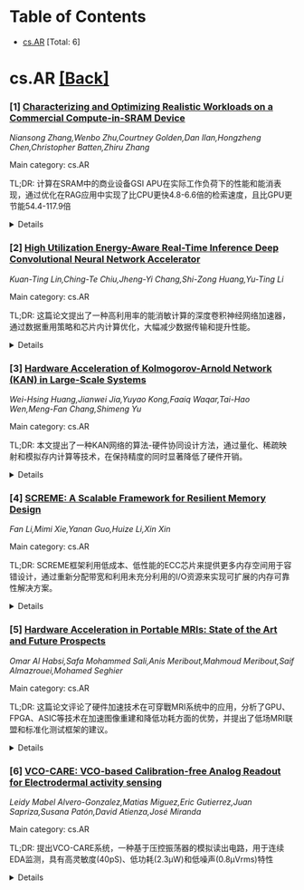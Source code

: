 <div id=toc></div>

# Table of Contents

- [cs.AR](#cs.AR) [Total: 6]


<div id='cs.AR'></div>

# cs.AR [[Back]](#toc)

### [1] [Characterizing and Optimizing Realistic Workloads on a Commercial Compute-in-SRAM Device](https://arxiv.org/abs/2509.05451)
*Niansong Zhang,Wenbo Zhu,Courtney Golden,Dan Ilan,Hongzheng Chen,Christopher Batten,Zhiru Zhang*

Main category: cs.AR

TL;DR: 计算在SRAM中的商业设备GSI APU在实际工作负荷下的性能和能消表现，通过优化在RAG应用中实现了比CPU更快4.8-6.6倍的检索速度，且比GPU更节能54.4-117.9倍


<details>
  <summary>Details</summary>
Motivation: 之前对计算在SRAM架构的评估主要依赖仿真器或小型原型，限制了对其真实潜力的理解，需要通过商业设备进行实际性能评估

Method: 使用商业计算在SRAM设备GSI APU，与CPU和GPU进行性能对比；提出分析框架模型性能交换；提出三种优化技术：通信感知的缩减映射、合并DMA和广播友好数据布局

Result: 在10GB-200GB大规模数据集上，优化后的计算在SRAM系统检索速度比优化CPU基准提高4.8-6.6倍，结果生成延迟提高1.1-1.8倍，性能与NVIDIA A6000 GPU相当但能效提高54.4-117.9倍

Conclusion: 计算在SRAM技术在复杂实际应用中具有可行性，通过优化数据管理可充分发挥其细粒度并行优势，为该技术的进一步发展提供了指导

Abstract: Compute-in-SRAM architectures offer a promising approach to achieving higher
performance and energy efficiency across a range of data-intensive
applications. However, prior evaluations have largely relied on simulators or
small prototypes, limiting the understanding of their real-world potential. In
this work, we present a comprehensive performance and energy characterization
of a commercial compute-in-SRAM device, the GSI APU, under realistic workloads.
We compare the GSI APU against established architectures, including CPUs and
GPUs, to quantify its energy efficiency and performance potential. We introduce
an analytical framework for general-purpose compute-in-SRAM devices that
reveals fundamental optimization principles by modeling performance trade-offs,
thereby guiding program optimizations.
  Exploiting the fine-grained parallelism of tightly integrated memory-compute
architectures requires careful data management. We address this by proposing
three optimizations: communication-aware reduction mapping, coalesced DMA, and
broadcast-friendly data layouts. When applied to retrieval-augmented generation
(RAG) over large corpora (10GB--200GB), these optimizations enable our
compute-in-SRAM system to accelerate retrieval by 4.8$\times$--6.6$\times$ over
an optimized CPU baseline, improving end-to-end RAG latency by
1.1$\times$--1.8$\times$. The shared off-chip memory bandwidth is modeled using
a simulated HBM, while all other components are measured on the real
compute-in-SRAM device. Critically, this system matches the performance of an
NVIDIA A6000 GPU for RAG while being significantly more energy-efficient
(54.4$\times$-117.9$\times$ reduction). These findings validate the viability
of compute-in-SRAM for complex, real-world applications and provide guidance
for advancing the technology.

</details>


### [2] [High Utilization Energy-Aware Real-Time Inference Deep Convolutional Neural Network Accelerator](https://arxiv.org/abs/2509.05688)
*Kuan-Ting Lin,Ching-Te Chiu,Jheng-Yi Chang,Shi-Zong Huang,Yu-Ting Li*

Main category: cs.AR

TL;DR: 这篇论文提出了一种高利用率的能消敏计算的深度卷积神经网络加速器，通过数据重用策略和芯片内计算优化，大幅减少数据传输和提升性能。


<details>
  <summary>Details</summary>
Motivation: 现有深度卷积神经网络在边缘设备上的推理计算复杂度和数据访问量过大，导致延迟过高，无法满足实际应用的实时性要求。

Method: 采用1x1卷积核作为计算单元，设计适合的计算单元；使用重用特征SRAM存储当前层输出作为下一层输入；导入输出重用策略和环形流数据流减少芯片与DRAM的数据交换；使用芯片内直接完成Pooling层计算的模块。

Result: 实现的加速芯片具有极高的硬件利用率，在ECNN模块上减少533倍的数据访问量，能够实时执行VGG16和MobileNet模型，与VWA设计相比速度提升7.52倍，能效提升1.92倍。

Conclusion: 该加速器设计通过数据重用策略和芯片内计算优化，有效解决了边缘设备上深度卷积神经网络推理的性能瓶颈，实现了高效能的实时执行。

Abstract: Deep convolution Neural Network (DCNN) has been widely used in computer
vision tasks. However, for edge devices even inference has too large
computational complexity and data access amount. The inference latency of
state-of-the-art models are impractical for real-world applications. In this
paper, we propose a high utilization energy-aware real-time inference deep
convolutional neural network accelerator, which improves the performance of the
current accelerators. First, we use the 1x1 size convolution kernel as the
smallest unit of the computing unit. Then we design suitable computing unit
based on the requirements of each model. Secondly, we use Reuse Feature SRAM to
store the output of the current layer in the chip and use the value as the
input of the next layer. Moreover, we import Output Reuse Strategy and Ring
Stream Dataflow to reduce the amount of data exchange between chips and DRAM.
Finally, we present On-fly Pooling Module to let the calculation of the Pooling
layer directly complete in the chip. With the aid of the proposed method, the
implemented acceleration chip has an extremely high hardware utilization rate.
We reduce a generous amount of data transfer on the specific module, ECNN.
Compared to the methods without reuse strategy, we can reduce 533 times of data
access amount. At the same time, we have enough computing power to perform
real-time execution of the existing image classification model, VGG16 and
MobileNet. Compared with the design in VWA, we can speed up 7.52 times and have
1.92x energy efficiency

</details>


### [3] [Hardware Acceleration of Kolmogorov-Arnold Network (KAN) in Large-Scale Systems](https://arxiv.org/abs/2509.05937)
*Wei-Hsing Huang,Jianwei Jia,Yuyao Kong,Faaiq Waqar,Tai-Hao Wen,Meng-Fan Chang,Shimeng Yu*

Main category: cs.AR

TL;DR: 本文提出了一种KAN网络的算法-硬件协同设计方法，通过量化、稀疏映射和模拟存内计算等技术，在保持精度的同时显著降低了硬件开销。


<details>
  <summary>Details</summary>
Motivation: Kolmogorov-Arnold Networks (KAN) 虽然参数效率高，但其B样条函数组件在硬件加速方面存在复杂性，需要专门的电路实现，这促使了算法-硬件协同设计的研究。

Method: 采用Alignment-Symmetry和PowerGap量化技术、KAN稀疏映射策略，以及基于模拟存内计算(ACIM)电路的N:1时间调制动态电压输入生成器。

Result: 在TSMC 22nm RRAM-ACIM原型芯片上验证，大规模KAN网络参数增加500K-807K倍时，面积开销仅增加28K-41K倍，功耗增加51-94倍，精度损失仅0.11%-0.23%。

Conclusion: 所提出的协同设计方法展示了KAN架构的良好扩展潜力，在保持高精度的同时实现了显著的硬件效率提升。

Abstract: Recent developments have introduced Kolmogorov-Arnold Networks (KAN), an
innovative architectural paradigm capable of replicating conventional deep
neural network (DNN) capabilities while utilizing significantly reduced
parameter counts through the employment of parameterized B-spline functions
with trainable coefficients. Nevertheless, the B-spline functional components
inherent to KAN architectures introduce distinct hardware acceleration
complexities. While B-spline function evaluation can be accomplished through
look-up table (LUT) implementations that directly encode functional mappings,
thus minimizing computational overhead, such approaches continue to demand
considerable circuit infrastructure, including LUTs, multiplexers, decoders,
and related components. This work presents an algorithm-hardware co-design
approach for KAN acceleration. At the algorithmic level, techniques include
Alignment-Symmetry and PowerGap KAN hardware aware quantization, KAN sparsity
aware mapping strategy, and circuit-level techniques include N:1 Time
Modulation Dynamic Voltage input generator with analog-compute-in-memory (ACIM)
circuits. This work conducts evaluations on large-scale KAN networks to
validate the proposed methodologies. Non-ideality factors, including partial
sum deviations from process variations, have been evaluated with statistics
measured from the TSMC 22nm RRAM-ACIM prototype chips. Utilizing optimally
determined KAN hyperparameters in conjunction with circuit optimizations
fabricated at the 22nm technology node, despite the parameter count for
large-scale tasks in this work increasing by 500Kx to 807Kx compared to
tiny-scale tasks in previous work, the area overhead increases by only 28Kx to
41Kx, with power consumption rising by merely 51x to 94x, while accuracy
degradation remains minimal at 0.11% to 0.23%, demonstrating the scaling
potential of our proposed architecture.

</details>


### [4] [SCREME: A Scalable Framework for Resilient Memory Design](https://arxiv.org/abs/2509.06101)
*Fan Li,Mimi Xie,Yanan Guo,Huize Li,Xin Xin*

Main category: cs.AR

TL;DR: SCREME框架利用低成本、低性能的ECC芯片来提供更多内存空间用于容错设计，通过重新分配带宽和利用未充分利用的I/O资源来实现可扩展的内存可靠性解决方案。


<details>
  <summary>Details</summary>
Motivation: 内存技术的快速发展带来了性能提升，但也加剧了可靠性挑战。传统ECC方案假设分配额外内存空间用于奇偶校验数据总是昂贵的，这种假设限制了可扩展性。

Method: 提出SCREME框架，利用ECC芯片不需要与常规数据芯片相同性能水平的特点：1）将原本为高性能ECC芯片提供的带宽用于容纳多个低成本芯片；2）利用服务器级内存芯片中未充分利用的I/O资源实现灵活的DIMM内部连接。

Result: 通过使用成本较低但速度较慢的芯片（技术演进过程中自然产生的），提供了额外的、经济高效的内存空间用于弹性内存设计。

Conclusion: SCREME提供了一个可扩展的内存框架，能够满足由技术演进驱动的日益增长的内存可靠性需求，打破了传统ECC方案的成本限制假设。

Abstract: The continuing advancement of memory technology has not only fueled a surge
in performance, but also substantially exacerbate reliability challenges.
Traditional solutions have primarily focused on improving the efficiency of
protection schemes, i.e., Error Correction Codes (ECC), under the assumption
that allocating additional memory space for parity data is always expensive and
therefore not a scalable solution.
  We break the stereotype by proposing an orthogonal approach that provides
additional, cost-effective memory space for resilient memory design. In
particular, we recognize that ECC chips (used for parity storage) do not
necessarily require the same performance level as regular data chips. This
offers two-fold benefits: First, the bandwidth originally provisioned for a
regular-performance ECC chip can instead be used to accommodate multiple
low-performance chips. Second, the cost of ECC chips can be effectively
reduced, as lower performance often correlates with lower expense. In addition,
we observe that server-class memory chips are often provisioned with ample, yet
underutilized I/O resources. This further offers the opportunity to repurpose
these resources to enable flexible on-DIMM interconnections. Based on the above
two insights, we finally propose SCREME, a scalable memory framework leverages
cost-effective, albeit slower, chips -- naturally produced during rapid
technology evolution -- to meet the growing reliability demands driven by this
evolution.

</details>


### [5] [Hardware Acceleration in Portable MRIs: State of the Art and Future Prospects](https://arxiv.org/abs/2509.06365)
*Omar Al Habsi,Safa Mohammed Sali,Anis Meribout,Mahmoud Meribout,Saif Almazrouei,Mohamed Seghier*

Main category: cs.AR

TL;DR: 这篇论文评论了硬件加速技术在可穿戰MRI系统中的应用，分析了GPU、FPGA、ASIC等技术在加速图像重建和降低功耗方面的优势，并提出了低场MRI联盟和标准化测试框架的建议。


<details>
  <summary>Details</summary>
Motivation: 可穿戰MRI系统在远程和资源受限环境中有重要作用，但图像重建和机器学习算法的计算复杂性构成了重大挑战。当前研究少有关注硬件加速在解决这些挑战中的作用。

Method: 通过综述最新可穿戰MRI技术发展，重点分析了GPU、FPGA、ASIC等硬件加速技术在加速图像获取和重建中的应用。还讨论了AI驱动的重建技术、开政低场pMRI数据集和边缘硬件解决方案。

Result: 硬件加速技术能够显著提高图像重建速度、降低功耗和增强系统可穿戰性。特别是GPU、FPGA和ASIC在性能和功耗方面表现优异。

Conclusion: 硬件加速技术对下一代可穿戰MRI技术发展至关重要，能够提升图像质量、降低功耗并增强系统可穿戰性。为促进AI在可穿戰MRI中的可复现应用，需要建立低场MRI联盟和标准化测试框架。

Abstract: There is a growing interest in portable MRI (pMRI) systems for point-of-care
imaging, particularly in remote or resource-constrained environments. However,
the computational complexity of pMRI, especially in image reconstruction and
machine learning (ML) algorithms for enhanced imaging, presents significant
challenges. Such challenges can be potentially addressed by harnessing hardware
application solutions, though there is little focus in the current pMRI
literature on hardware acceleration. This paper bridges that gap by reviewing
recent developments in pMRI, emphasizing the role and impact of hardware
acceleration to speed up image acquisition and reconstruction. Key technologies
such as Graphics Processing Units (GPUs), Field-Programmable Gate Arrays
(FPGAs), and Application-Specific Integrated Circuits (ASICs) offer excellent
performance in terms of reconstruction speed and power consumption. This review
also highlights the promise of AI-powered reconstruction, open low-field pMRI
datasets, and innovative edge-based hardware solutions for the future of pMRI
technology. Overall, hardware acceleration can enhance image quality, reduce
power consumption, and increase portability for next-generation pMRI
technology. To accelerate reproducible AI for portable MRI, we propose forming
a Low-Field MRI Consortium and an evidence ladder (analytic/phantom validation,
retrospective multi-center testing, prospective reader and non-inferiority
trials) to provide standardized datasets, benchmarks, and regulator-ready
testbeds.

</details>


### [6] [VCO-CARE: VCO-based Calibration-free Analog Readout for Electrodermal activity sensing](https://arxiv.org/abs/2509.06698)
*Leidy Mabel Alvero-Gonzalez,Matias Miguez,Eric Gutierrez,Juan Sapriza,Susana Patón,David Atienza,José Miranda*

Main category: cs.AR

TL;DR: 提出VCO-CARE系统，一种基于压控振荡器的模拟读出电路，用于连续EDA监测，具有高灵敏度(40pS)、低功耗(2.3μW)和低噪声(0.8μVrms)特性


<details>
  <summary>Details</summary>
Motivation: 解决可穿戴设备中EDA监测对高灵敏度、低功耗和最小校准需求的模拟前端系统的持续挑战

Method: 开发基于压控振荡器的模拟读出电路(VCO-CARE)，专为连续EDA传感设计

Result: 系统在0-20μS范围内达到40pS的平均灵敏度，固定电阻相对误差小于0.0025%，功耗仅2.3μW，噪声贡献仅0.8μVrms

Conclusion: 该研究推动可穿戴传感器向无缝适应不同用户、最小功耗和出色噪声抗扰性的方向发展

Abstract: Continuous monitoring of electrodermal activity (EDA) through wearable
devices has attracted much attention in recent times. However, the persistent
challenge demands analog front-end (AFE) systems with high sensitivity, low
power consumption, and minimal calibration requirements to ensure practical
usability in wearable technologies. In response to this challenge, this
research introduces VCO-CARE, a Voltage-Controlled Oscillator-based Analog
Readout tailored for continuous EDA sensing. The results show that our system
achieves an exceptional average sensitivity of up to 40 pS within a 0-20 uS
range and a negligible relative error of less than 0.0025% for
fixed-resistance. Furthermore, the proposed system consumes only an average of
2.3 uW based on post-layout validations and introduces a low noise
contribution, measuring only 0.8 uVrms across the 0-1.5 Hz EDA signal band.
This research aims to drive the evolution of wearable sensors characterized by
seamless adaptability to diverse users, minimal power consumption, and
outstanding noise resilience.

</details>
